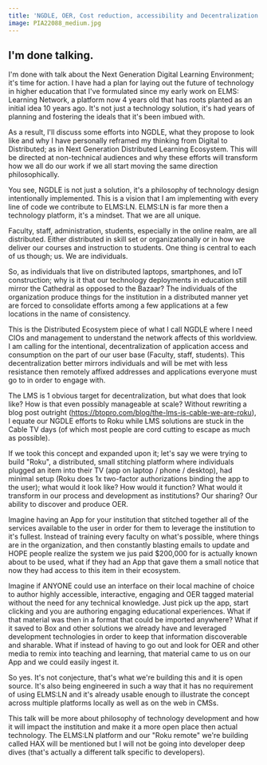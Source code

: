 ```yaml
---
title: 'NGDLE, OER, Cost reduction, accessibility and Decentralization: the future of our institutions.'
image: PIA22088_medium.jpg
---
```


## I'm done talking.

I'm done with talk about the Next Generation Digital Learning Environment; it's time for action. I have had a plan for laying out the future of technology in higher education that I've formulated since my early work on ELMS: Learning Network, a platform now 4 years old that has roots planted as an initial idea 10 years ago. It's not just a technology solution, it's had years of planning and fostering the ideals that it's been imbued with.

As a result, I'll discuss some efforts into NGDLE, what they propose to look like and why I have personally reframed my thinking from Digital to Distributed; as in Next Generation Distributed Learning Ecosystem. This will be directed at non-technical audiences and why these efforts will transform how we all do our work if we all start moving the same direction philosophically.

You see, NGDLE is not just a solution, it's a philosophy of technology design intentionally implemented. This is a vision that I am implementing with every line of code we contribute to ELMS:LN. ELMS:LN is far more then a technology platform, it's a mindset. That we are all unique.

Faculty, staff, administration, students, especially in the online realm, are all distributed. Either distributed in skill set or organizationally or in how we deliver our courses and instruction to students. One thing is central to each of us though; us. We are individuals.

So, as individuals that live on distributed laptops, smartphones, and IoT construction; why is it that our technology deployments in education still mirror the Cathedral as opposed to the Bazaar? The individuals of the organization produce things for the institution in a distributed manner yet are forced to consolidate efforts among a few applications at a few locations in the name of consistency.

This is the Distributed Ecosystem piece of what I call NGDLE where I need CIOs and management to understand the network affects of this worldview. I am calling for the intentional, decentralization of application access and consumption on the part of our user base (Faculty, staff, students). This decentralization better mirrors individuals and will be met with less resistance then remotely affixed addresses and applications everyone must go to in order to engage with.

The LMS is 1 obvious target for decentralization, but what does that look like? How is that even possibly manageable at scale? Without rewriting a blog post outright (https://btopro.com/blog/the-lms-is-cable-we-are-roku), I equate our NGDLE efforts to Roku while LMS solutions are stuck in the Cable TV days (of which most people are cord cutting to escape as much as possible).

If we took this concept and expanded upon it; let's say we were trying to build "Roku", a distributed, small stitching platform where individuals plugged an item into their TV (app on laptop / phone / desktop), had minimal setup (Roku does 1x two-factor authorizations binding the app to the user); what would it look like? How would it function? What would it transform in our process and development as institutions? Our sharing? Our ability to discover and produce OER.

Imagine having an App for your institution that stitched together all of the services available to the user in order for them to leverage the institution to it's fullest. Instead of training every faculty on what's possible, where things are in the organization, and then constantly blasting emails to update and HOPE people realize the system we jus paid $200,000 for is actually known about to be used, what if they had an App that gave them a small notice that now they had access to this item in their ecosystem.

Imagine if ANYONE could use an interface on their local machine of choice to author highly accessible, interactive, engaging and OER tagged material without the need for any technical knowledge. Just pick up the app, start clicking and you are authoring engaging educational experiences. What if that material was then in a format that could be imported anywhere? What if it saved to Box and other solutions we already have and leveraged development technologies in order to keep that information discoverable and sharable. What if instead of having to go out and look for OER and other media to remix into teaching and learning, that material came to us on our App and we could easily ingest it.

So yes. It's not conjecture, that's what we're building this and it is open source. It's also being engineered in such a way that it has no requirement of using ELMS:LN and it's already usable enough to illustrate the concept across multiple platforms locally as well as on the web in CMSs.

This talk will be more about philosophy of technology development and how it will impact the institution and make it a more open place then actual technology. The ELMS:LN platform and our "Roku remote" we're building called HAX will be mentioned but I will not be going into developer deep dives (that's actually a different talk specific to developers).

<wikipedia-query resource="#f0f20305-bfdb-050c-18ac" prefix="oer:http://oerschema.org/ schema:http://schema.org/ dc:http://purl.org/dc/terms/ foaf:http://xmlns.com/foaf/0.1/ cc:http://creativecommons.org/ns# bib:http://bib.schema.org " show-title="true" search="Next Generation" render-as="content" search-response="[object Object]" class=" wikipedia-query-0">
</wikipedia-query>

